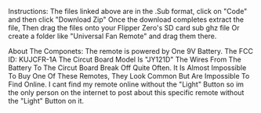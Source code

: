 Instructions:
The files linked above are in the .Sub format, click on "Code" and then click "Download Zip"
Once the download completes extract the file,
Then drag the files onto your Flipper Zero's SD card sub ghz file 
Or create a folder like "Universal Fan Remote" and drag them there.

About The Componets:
The remote is powered by One 9V Battery.
The FCC ID: KUJCFR-1A
The Circut Board Model Is "JY121D"
The Wires From The Battery To The Circut Board Break Off Quite Often.
It Is Almost Impossible To Buy One Of These Remotes, They Look Common But Are Impossible To Find Online.
I cant find my remote online without the "Light" Button so im the only person on the internet to post about this specific remote without the "Light" Button on it.
